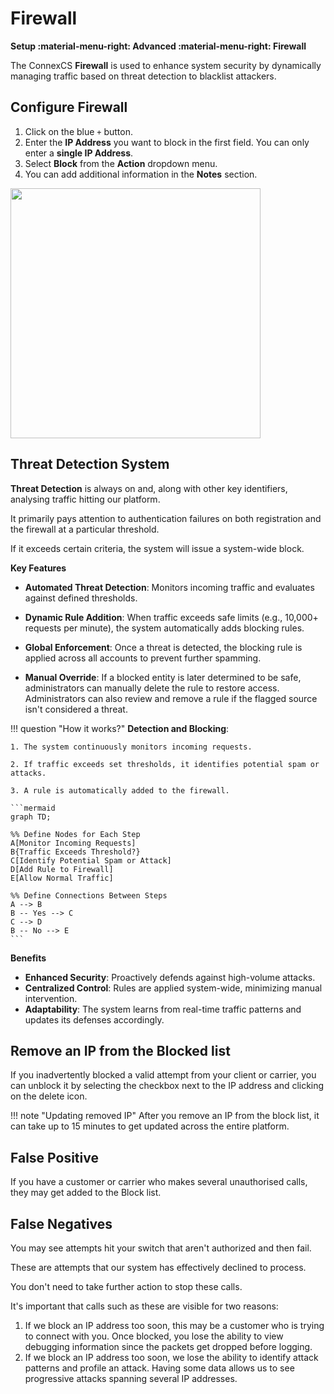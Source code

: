 # Firewall

**Setup :material-menu-right: Advanced :material-menu-right: Firewall**

The ConnexCS **Firewall** is used to enhance system security by dynamically managing traffic based on threat detection to blacklist attackers.

## Configure Firewall

1. Click on the blue `+` button.
2. Enter the **IP Address** you want to block in the first field. You can only enter a **single IP Address**.
3. Select **Block** from the **Action** dropdown menu.
4. You can add additional information in the **Notes** section.

<img src= "/setup/img/firewall1.png" width= "400">

## Threat Detection System

**Threat Detection** is always on and, along with other key identifiers, analysing traffic hitting our platform.

It primarily pays attention to authentication failures on both registration and the firewall at a particular threshold.

If it exceeds certain criteria, the system will issue a system-wide block.

**Key Features**

+ **Automated Threat Detection**: Monitors incoming traffic and evaluates against defined thresholds.

+ **Dynamic Rule Addition**: When traffic exceeds safe limits (e.g., 10,000+ requests per minute), the system automatically adds blocking rules.

+ **Global Enforcement**: Once a threat is detected, the blocking rule is applied across all accounts to prevent further spamming.

+ **Manual Override**: If a blocked entity is later determined to be safe, administrators can manually delete the rule to restore access. Administrators can also review and remove a rule if the flagged source isn't considered a threat.

!!! question "How it works?"
    **Detection and Blocking**:

    1. The system continuously monitors incoming requests.
    
    2. If traffic exceeds set thresholds, it identifies potential spam or attacks.
    
    3. A rule is automatically added to the firewall.
    
    ```mermaid
    graph TD;

    %% Define Nodes for Each Step
    A[Monitor Incoming Requests]
    B{Traffic Exceeds Threshold?}
    C[Identify Potential Spam or Attack]
    D[Add Rule to Firewall]
    E[Allow Normal Traffic]

    %% Define Connections Between Steps
    A --> B
    B -- Yes --> C
    C --> D
    B -- No --> E
    ```

**Benefits**

+ **Enhanced Security**: Proactively defends against high-volume attacks.
+ **Centralized Control**: Rules are applied system-wide, minimizing manual intervention.
+ **Adaptability**: The system learns from real-time traffic patterns and updates its defenses accordingly.

## Remove an IP from the Blocked list

If you inadvertently blocked a valid attempt from your client or carrier, you can unblock it by selecting the checkbox next to the IP address and clicking on the delete icon.

!!! note "Updating removed IP"
    After you remove an IP from the block list, it can take up to 15 minutes to get updated across the entire platform.

## False Positive

If you have a customer or carrier who makes several unauthorised calls, they may get added to the Block list.

## False Negatives

You may see attempts hit your switch that aren't authorized and then fail.

These are attempts that our system has effectively declined to process.

You don't need to take further action to stop these calls.

It's important that calls such as these are visible for two reasons:

1. If we block an IP address too soon, this may be a customer who is trying to connect with you. Once blocked, you lose the ability to view debugging information since the packets get dropped before logging.
2. If we block an IP address too soon, we lose the ability to identify attack patterns and profile an attack. Having some data allows us to see progressive attacks spanning several IP addresses.

